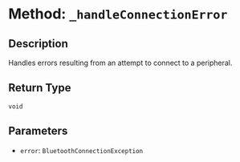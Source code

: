 # Method: `_handleConnectionError`

## Description

Handles errors resulting from an attempt to connect to a peripheral.

## Return Type
`void`

## Parameters

- `error`: `BluetoothConnectionException`
